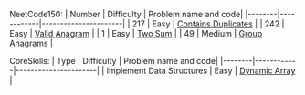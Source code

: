
NeetCode150:
| Number | Difficulty | Problem name and code|
|--------|------------|----------------------|
| 217 | Easy | [Contains Duplicates](Arrays/217ContainsDuplicate.cpp) |
| 242 | Easy | [Valid Anagram](Arrays/242ValidAnagram.cpp) |
| 1 | Easy | [Two Sum](Arrays/1TwoSum.cpp) |
| 49 | Medium | [Group Anagrams](Arrays/49GroupAnagrams.cpp) |

CoreSkills:
| Type | Difficulty | Problem name and code|
|--------|------------|----------------------|
| Implement Data Structures | Easy | [Dynamic Array](CoreSkills/DynamicArray.cpp) |
